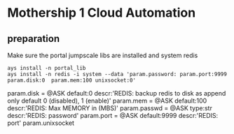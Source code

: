 Mothership 1 Cloud Automation
===============

preparation
-----------

Make sure the portal jumpscale libs are installed
and system redis
```
ays install -n portal_lib
ays install -n redis -i system --data 'param.password: param.port:9999 param.disk:0  param.mem:100 unixsocket:0'

```


param.disk                     = @ASK default:0 descr:'REDIS: backup redis to disk as append only default 0 (disabled), 1 (enable)'
param.mem                      = @ASK default:100 descr:'REDIS: Max MEMORY in (MBS)'
param.passwd                   = @ASK type:str descr:'REDIS: password'
param.port                     = @ASK default:9999 descr:'REDIS: port'
param.unixsocket 